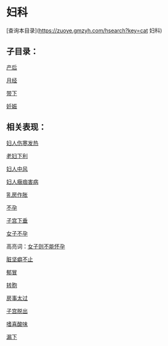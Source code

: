 # 妇科
[查询本目录](https://zuoye.gmzyh.com/hsearch?key=cat 妇科)

## 子目录：
[产后](https://www.gmzyjc.com/read/biaoxian/cat_产后.md)
[月经](https://www.gmzyjc.com/read/biaoxian/cat_月经.md)
[带下](https://www.gmzyjc.com/read/biaoxian/cat_带下.md)
[妊娠](https://www.gmzyjc.com/read/biaoxian/cat_妊娠.md)
## 相关表现：

[妇人伤寒发热](https://zuoye.gmzyh.com/search?key=妇人伤寒发热)
[老妇下利](https://zuoye.gmzyh.com/search?key=老妇下利)
[妇人中风](https://zuoye.gmzyh.com/search?key=妇人中风)
[妇人癥痼害病](https://zuoye.gmzyh.com/search?key=妇人癥痼害病)
[乳房作胀](https://zuoye.gmzyh.com/search?key=乳房作胀)
[不孕](https://zuoye.gmzyh.com/search?key=不孕)
[子宫下垂](https://zuoye.gmzyh.com/search?key=子宫下垂)
[女子不孕](https://zuoye.gmzyh.com/search?key=女子不孕)
高亮词：[女子则不能怀孕](https://zuoye.gmzyh.com/search?key=女子则不能怀孕)  
[脏坚癖不止](https://zuoye.gmzyh.com/search?key=脏坚癖不止)
[郁冒](https://zuoye.gmzyh.com/search?key=郁冒)
[转胞](https://zuoye.gmzyh.com/search?key=转胞)
[房事太过](https://zuoye.gmzyh.com/search?key=房事太过)
[子宫脱出](https://zuoye.gmzyh.com/search?key=子宫脱出)
[嗜喜酸味](https://zuoye.gmzyh.com/search?key=嗜喜酸味)
[漏下](https://zuoye.gmzyh.com/search?key=漏下)